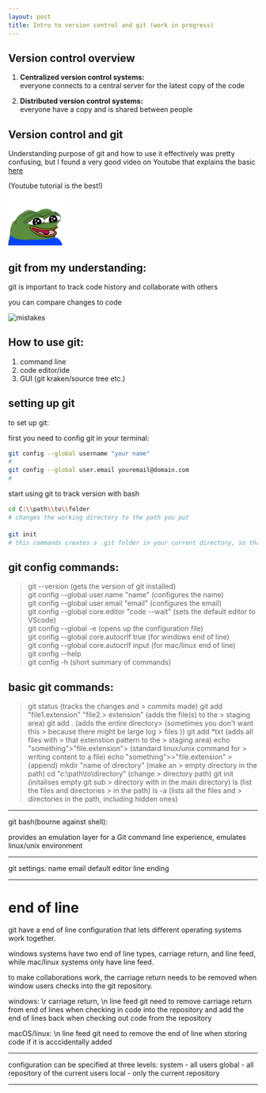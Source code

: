 ```yaml
---
layout: post
title: Intro to version control and git (work in progress)
---
```

## Version control overview

1. **Centralized version control systems:**  
everyone connects to a central server for the latest copy of the code

2. **Distributed version control systems:**  
everyone have a copy and is shared between people

## Version control and git

Understanding purpose of git and how to use it effectively was pretty confusing, but I found a very good video on Youtube that explains the basic [here](https://youtu.be/8JJ101D3knE?feature=shared)

(Youtube tutorial is the best!)     
![peepohappy](/images/emotes/PepeHappy.png)


## git from my understanding:

git is important to track code history and collaborate with others

you can compare changes to code

<img src="https://tenor.com/en-GB/view/mistake-gif-5346708621537678915.gif" alt=mistakes width="505"/>

## How to use git: 
1. command line
2. code editor/ide
3. GUI (git kraken/source tree etc.)

## setting up git

to set up git:

first you need to config git in your terminal:

```bash
git config --global username "your name"
#
git config --global user.email youremail@domain.com
# 
```


start using git to track version with bash
```bash
cd C:\\path\\to\\folder
# changes the working directory to the path you put

git init
# this commands creates a .git folder in your current directory, so that you can start track using git

```

## git config commands:

> git --version (gets the version of git installed)     
> git config --global user.name "name" (configures the name)    
> git config --global user.email "email" (configures the email)     
> git config --global core.editor "code --wait" (sets the default editor to VScode)     
> git config --global -e (opens up the configuration file)      
> git config --global core.autocrlf true (for windows end of line)  
> git config --global core.autocrlf input (for mac/linux end of line)   
> git config --help     
> git config -h (short summary of commands)     

## basic git commands:
> git status (tracks the changes and > commits made)
> git add "file1.extension" "file2.> extension" (adds the file(s) to the > staging area)
> git add . (adds the entire directory> (sometimes you don't want this > because there might be large log > files ))
> git add *txt (adds all files with > that extenstion pattern to the > staging area)
> echo "something">"file.extension"> (standard linux/unix command for > writing content to a file)
> echo "something">>"file.extension" > (append)
> mkdir "name of directory" (make an > empty directory in the path)
> cd "c:\\path\\to\\directory" (change > directory path)
> git init (initalises empty git sub > directory with in the main directory)
> ls   (list the files and directories > in the path)
> ls -a (lists all the files and > directories in the path, including hidden ones)





---------------------------------------------------------------
git bash(bourne against shell):

provides an emulation layer for a Git command line experience, emulates linux/unix environment

------------------------------------------

git settings:
name
email
default editor 
line ending

---------------------------------------
# end of line

git have a end of line configuration that lets different operating systems work together.

windows systems have two end of line types, carriage return, and line feed, while mac/linux systems only have line feed.

to make collaborations work, the carriage return needs to be removed when window users checks into the git repository.

windows: \r carriage return, \n line feed 
git need to remove carriage return from end of lines when checking in code into the repository and add the end of lines back when checking out code from the repository

macOS/linux: \n line feed 
git need to remove the end of line when storing code if it is acccidentally added

-------------------------------------------------
configuration can be specified at three levels:
system - all users
global - all repository of the current users
local - only the current repository

---------------------------------
